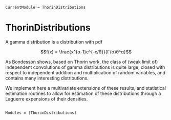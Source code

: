 ```@meta
CurrentModule = ThorinDistributions
```

# ThorinDistributions

A gamma distribution is a distribution with pdf

$$f(x) = \frac{x^{α-1}e^{-x/θ}}{Γ(α)θ^α}$$

As Bondesson shows, based on Thorin work, the class of (weak limit of) independent convolutions of gamma distributions is quite large, closed with respect to independent addition and multiplication of random variables, and contains many interesting distributions.

We implement here a multivariate extensions of these results, and statistical estimation routines to allow for estimation of these distributions through a Laguerre expensions of their densities. 

```@index
```

```@autodocs
Modules = [ThorinDistributions]
```
